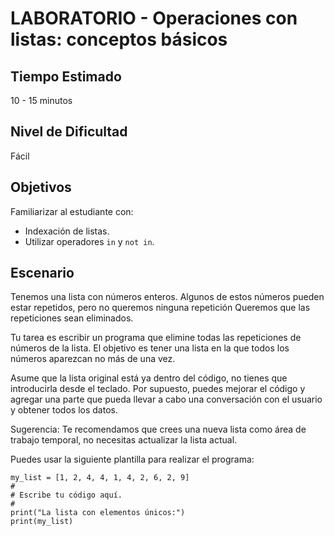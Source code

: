 # LABORATORIO - Operaciones con listas: conceptos básicos

## Tiempo Estimado

10 - 15 minutos

## Nivel de Dificultad

Fácil

## Objetivos

Familiarizar al estudiante con:

* Indexación de listas.
* Utilizar operadores `in` y `not in`.


## Escenario

Tenemos una lista con números enteros. Algunos de estos números pueden estar repetidos, pero no queremos ninguna repetición Queremos que las repeticiones sean eliminados.

Tu tarea es escribir un programa que elimine todas las repeticiones de números de la lista. El objetivo es tener una lista en la que todos los números aparezcan no más de una vez.

Asume que la lista original está ya dentro del código, no tienes que introducirla desde el teclado. Por supuesto, puedes mejorar el código y agregar una parte que pueda llevar a cabo una conversación con el usuario y obtener todos los datos.

Sugerencia: Te recomendamos que crees una nueva lista como área de trabajo temporal, no necesitas actualizar la lista actual.

Puedes usar la siguiente plantilla para realizar el programa:

```
my_list = [1, 2, 4, 4, 1, 4, 2, 6, 2, 9]
#
# Escribe tu código aquí.
#
print("La lista con elementos únicos:")
print(my_list)
```
